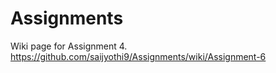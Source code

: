 # Assignments
Wiki page for Assignment 4.
https://github.com/saijyothi9/Assignments/wiki/Assignment-6
